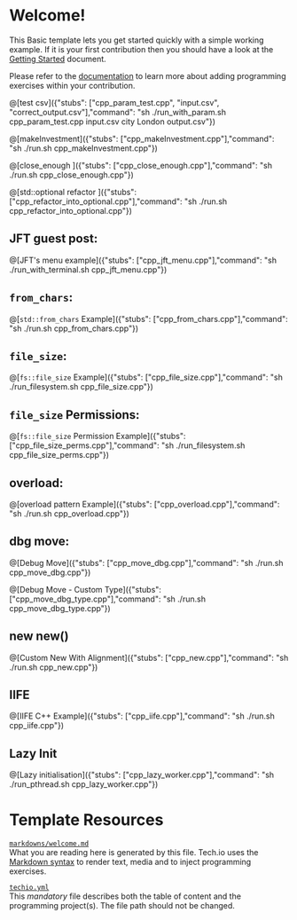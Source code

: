 # Welcome!

This Basic template lets you get started quickly with a simple working example. If it is your first contribution then you should have a look at the [Getting Started](https://tech.io/doc/getting-started-create-playground) document.


Please refer to the [documentation](https://tech.io/doc) to learn more about adding programming exercises within your contribution.

@[test csv]({"stubs": ["cpp_param_test.cpp", "input.csv", "correct_output.csv"],"command": "sh ./run_with_param.sh cpp_param_test.cpp input.csv city London output.csv"})

@[makeInvestment]({"stubs": ["cpp_makeInvestment.cpp"],"command": "sh ./run.sh cpp_makeInvestment.cpp"})

@[close_enough ]({"stubs": ["cpp_close_enough.cpp"],"command": "sh ./run.sh cpp_close_enough.cpp"})

@[std::optional refactor ]({"stubs": ["cpp_refactor_into_optional.cpp"],"command": "sh ./run.sh cpp_refactor_into_optional.cpp"})


## JFT guest post:

@[JFT's menu example]({"stubs": ["cpp_jft_menu.cpp"],"command": "sh ./run_with_terminal.sh cpp_jft_menu.cpp"})

## `from_chars`:

@[`std::from_chars` Example]({"stubs": ["cpp_from_chars.cpp"],"command": "sh ./run.sh cpp_from_chars.cpp"})

## `file_size`:

@[`fs::file_size` Example]({"stubs": ["cpp_file_size.cpp"],"command": "sh ./run_filesystem.sh cpp_file_size.cpp"})

## `file_size` Permissions:

@[`fs::file_size` Permission Example]({"stubs": ["cpp_file_size_perms.cpp"],"command": "sh ./run_filesystem.sh cpp_file_size_perms.cpp"})

## overload:

@[overload pattern Example]({"stubs": ["cpp_overload.cpp"],"command": "sh ./run.sh cpp_overload.cpp"})

## dbg move:

@[Debug Move]({"stubs": ["cpp_move_dbg.cpp"],"command": "sh ./run.sh cpp_move_dbg.cpp"})

@[Debug Move - Custom Type]({"stubs": ["cpp_move_dbg_type.cpp"],"command": "sh ./run.sh cpp_move_dbg_type.cpp"})

## new new()

@[Custom New With Alignment]({"stubs": ["cpp_new.cpp"],"command": "sh ./run.sh cpp_new.cpp"})

## IIFE

@[IIFE C++ Example]({"stubs": ["cpp_iife.cpp"],"command": "sh ./run.sh cpp_iife.cpp"})

## Lazy Init

@[Lazy initialisation]({"stubs": ["cpp_lazy_worker.cpp"],"command": "sh ./run_pthread.sh cpp_lazy_worker.cpp"})

# Template Resources

[`markdowns/welcome.md`](https://github.com/TechDotIO/techio-basic-template/blob/master/markdowns/welcome.md)  
What you are reading here is generated by this file. Tech.io uses the [Markdown syntax](https://tech.io/doc/reference-markdowns) to render text, media and to inject programming exercises.


[`techio.yml`](https://github.com/TechDotIO/techio-basic-template/blob/master/techio.yml)  
This *mandatory* file describes both the table of content and the programming project(s). The file path should not be changed.